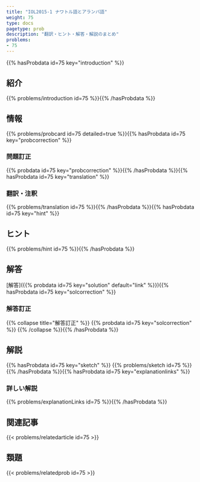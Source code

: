 ```yaml
---
title: "IOL2015-1 ナワトル語とアランバ語"
weight: 75
type: docs
pagetype: prob
description: "翻訳・ヒント・解答・解説のまとめ"
problems: 
- 75
---
```


{{% hasProbdata id=75 key="introduction" %}}

## 紹介

{{% problems/introduction id=75 %}}{{% /hasProbdata %}}

## 情報

{{% problems/probcard id=75 detailed=true %}}{{% hasProbdata id=75 key="probcorrection" %}}

### 問題訂正

{{% probdata id=75 key="probcorrection" %}}{{% /hasProbdata %}}{{% hasProbdata id=75 key="translation" %}}

### 翻訳・注釈

{{% problems/translation id=75 %}}{{% /hasProbdata %}}{{% hasProbdata id=75 key="hint" %}}

## ヒント

{{% problems/hint id=75 %}}{{% /hasProbdata %}}

## 解答

[解答]({{% probdata id=75 key="solution" default="link" %}}){{% hasProbdata id=75 key="solcorrection" %}}

### 解答訂正

{{% collapse title="解答訂正" %}}
{{% probdata id=75 key="solcorrection" %}}
{{% /collapse %}}{{% /hasProbdata %}}

## 解説

{{% hasProbdata id=75 key="sketch" %}}
{{% problems/sketch id=75 %}}
{{% /hasProbdata %}}{{% hasProbdata id=75 key="explanationlinks" %}}

### 詳しい解説

{{% problems/explanationLinks id=75 %}}{{% /hasProbdata %}}

## 関連記事

{{< problems/relatedarticle id=75 >}}

## 類題

{{< problems/relatedprob id=75 >}}
